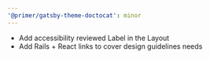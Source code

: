 ```yaml
---
'@primer/gatsby-theme-doctocat': minor
---
```


- Add accessibility reviewed Label in the Layout
- Add Rails + React links to cover design guidelines needs
